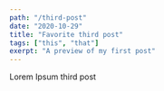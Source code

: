 ```yaml
---
path: "/third-post"
date: "2020-10-29"
title: "Favorite third post"
tags: ["this", "that"]
exerpt: "A preview of my first post"
---
```


Lorem Ipsum third post

